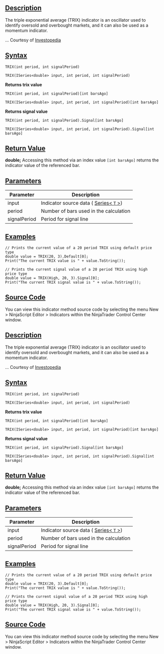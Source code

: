 ## [Description](https://developer.ninjatrader.com/docs/desktop/moving_average_triple_exponential_trix\#description)

The triple exponential average (TRIX) indicator is an oscillator used to identify oversold and overbought markets, and it can also be used as a momentum indicator.

... Courtesy of [Investopedia](http://www.investopedia.com/articles/technical/02/092402.asp)

## [Syntax](https://developer.ninjatrader.com/docs/desktop/moving_average_triple_exponential_trix\#syntax)

`TRIX(int period, int signalPeriod)`

`TRIX(ISeries<double> input, int period, int signalPeriod)`

**Returns trix value**

`TRIX(int period, int signalPeriod)[int barsAgo]`

`TRIX(ISeries<double> input, int period, int signalPeriod)[int barsAgo]`

**Returns signal value**

`TRIX(int period, int signalPeriod).Signal[int barsAgo]`

`TRIX(ISeries<double> input, int period, int signalPeriod).Signal[int barsAgo]`

## [Return Value](https://developer.ninjatrader.com/docs/desktop/moving_average_triple_exponential_trix\#return-value)

**double;** Accessing this method via an index value `[int barsAgo]` returns the indicator value of the referenced bar.

## [Parameters](https://developer.ninjatrader.com/docs/desktop/moving_average_triple_exponential_trix\#parameters)

| Parameter | Description |
| --- | --- |
| input | Indicator source data ( [Series< `T` >](https://developer.ninjatrader.com/docs/desktop/seriest)) |
| period | Number of bars used in the calculation |
| signalPeriod | Period for signal line |

## [Examples](https://developer.ninjatrader.com/docs/desktop/moving_average_triple_exponential_trix\#examples)

```jsx-150469391 csharp
// Prints the current value of a 20 period TRIX using default price type
double value = TRIX(20, 3).Default[0];
Print("The current TRIX value is " + value.ToString());

// Prints the current signal value of a 20 period TRIX using high price type
double value = TRIX(High, 20, 3).Signal[0];
Print("The current TRIX signal value is " + value.ToString());

```

## [Source Code](https://developer.ninjatrader.com/docs/desktop/moving_average_triple_exponential_trix\#source-code)

You can view this indicator method source code by selecting the menu New > NinjaScript Editor > Indicators within the NinjaTrader Control Center window.

## [Description](https://developer.ninjatrader.com/docs/desktop/moving_average_triple_exponential_trix\#description)

The triple exponential average (TRIX) indicator is an oscillator used to identify oversold and overbought markets, and it can also be used as a momentum indicator.

... Courtesy of [Investopedia](http://www.investopedia.com/articles/technical/02/092402.asp)

## [Syntax](https://developer.ninjatrader.com/docs/desktop/moving_average_triple_exponential_trix\#syntax)

`TRIX(int period, int signalPeriod)`

`TRIX(ISeries<double> input, int period, int signalPeriod)`

**Returns trix value**

`TRIX(int period, int signalPeriod)[int barsAgo]`

`TRIX(ISeries<double> input, int period, int signalPeriod)[int barsAgo]`

**Returns signal value**

`TRIX(int period, int signalPeriod).Signal[int barsAgo]`

`TRIX(ISeries<double> input, int period, int signalPeriod).Signal[int barsAgo]`

## [Return Value](https://developer.ninjatrader.com/docs/desktop/moving_average_triple_exponential_trix\#return-value)

**double;** Accessing this method via an index value `[int barsAgo]` returns the indicator value of the referenced bar.

## [Parameters](https://developer.ninjatrader.com/docs/desktop/moving_average_triple_exponential_trix\#parameters)

| Parameter | Description |
| --- | --- |
| input | Indicator source data ( [Series< `T` >](https://developer.ninjatrader.com/docs/desktop/seriest)) |
| period | Number of bars used in the calculation |
| signalPeriod | Period for signal line |

## [Examples](https://developer.ninjatrader.com/docs/desktop/moving_average_triple_exponential_trix\#examples)

```jsx-150469391 csharp
// Prints the current value of a 20 period TRIX using default price type
double value = TRIX(20, 3).Default[0];
Print("The current TRIX value is " + value.ToString());

// Prints the current signal value of a 20 period TRIX using high price type
double value = TRIX(High, 20, 3).Signal[0];
Print("The current TRIX signal value is " + value.ToString());

```

## [Source Code](https://developer.ninjatrader.com/docs/desktop/moving_average_triple_exponential_trix\#source-code)

You can view this indicator method source code by selecting the menu New > NinjaScript Editor > Indicators within the NinjaTrader Control Center window.